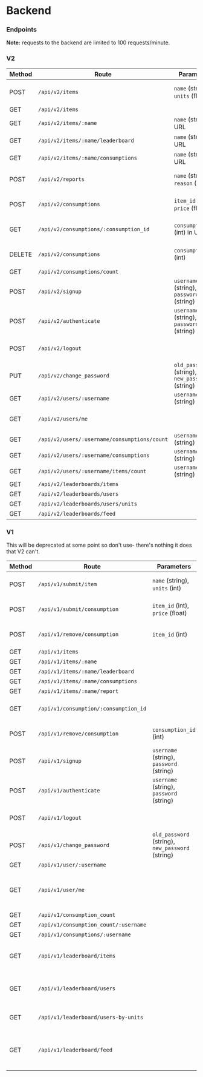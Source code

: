 # Backend

### Endpoints

**Note:** requests to the backend are limited to 100 requests/minute.

### V2

| Method | Route                                        | Parameters                                       | Notes                          |
| ------ | -------------------------------------------- | ------------------------------------------------ | ------------------------------ |
| POST   | `/api/v2/items`                              | `name` (string), `units` (float)                 | requires authentication cookie |
| GET    | `/api/v2/items`                              |                                                  |                                |
| GET    | `/api/v2/items/:name`                        | `name` (string) in URL                           |                                |
| GET    | `/api/v2/items/:name/leaderboard`            | `name` (string) in URL                           |                                |
| GET    | `/api/v2/items/:name/consumptions`           | `name` (string) in URL                           |                                |
| POST   | `/api/v2/reports`                            | `name` (string), `reason` (string)               | requires authentication cookie |
| POST   | `/api/v2/consumptions`                       | `item_id` (int), `price` (float)                 | requires authentication cookie |
| GET    | `/api/v2/consumptions/:consumption_id`       | `consumption_id` (int) in URL                    | requires authentication cookie |
| DELETE | `/api/v2/consumptions`                       | `consumption_id` (int)                           | requires authentication cookie |
| GET    | `/api/v2/consumptions/count`                 |                                                  |                                |
| POST   | `/api/v2/signup`                             | `username` (string), `password` (string)         |                                |
| POST   | `/api/v2/authenticate`                       | `username` (string), `password` (string)         | returns `HttpOnly` cookie      |
| POST   | `/api/v2/logout`                             |                                                  | clears authentication cookie   |
| PUT    | `/api/v2/change_password`                    | `old_password` (string), `new_password` (string) | requires authentication cookie |
| GET    | `/api/v2/users/:username`                    | `username` (string) in URL                       |                                |
| GET    | `/api/v2/users/me`                           |                                                  | requires authentication cookie |
| GET    | `/api/v2/users/:username/consumptions/count` | `username` (string) in URL                       |                                |
| GET    | `/api/v2/users/:username/consumptions`       | `username` (string) in URL                       |                                |
| GET    | `/api/v2/users/:username/items/count`        | `username` (string) in URL                       |                                |
| GET    | `/api/v2/leaderboards/items`                 |                                                  |                                |
| GET    | `/api/v2/leaderboards/users`                 |                                                  |                                |
| GET    | `/api/v2/leaderboards/users/units`           |                                                  |                                |
| GET    | `/api/v2/leaderboards/feed`                  |                                                  |                                |


### V1

This will be deprecated at some point so don't use- there's nothing it does that V2 can't.

| Method | Route                                 | Parameters                                       | Notes                                                  |
| ------ | ------------------------------------- | ------------------------------------------------ | ------------------------------------------------------ |
| POST   | `/api/v1/submit/item`                 | `name` (string), `units` (int)                   | requires authentication cookie                         |
| POST   | `/api/v1/submit/consumption`          | `item_id` (int), `price` (float)                 | requires authentication cookie                         |
| POST   | `/api/v1/remove/consumption`          | `item_id` (int)                                  | requires authentication cookie                         |
| GET    | `/api/v1/items`                       |                                                  |                                                        |
| GET    | `/api/v1/items/:name`                 |                                                  |                                                        |
| GET    | `/api/v1/items/:name/leaderboard`     |                                                  |                                                        |
| GET    | `/api/v1/items/:name/consumptions`    |                                                  |                                                        |
| GET    | `/api/v1/items/:name/report`          |                                                  |                                                        |
| GET    | `/api/v1/consumption/:consumption_id` |                                                  | requires authentication cookie                         |
| POST   | `/api/v1/remove/consumption`          | `consumption_id` (int)                           | requires authentication cookie                         |
| POST   | `/api/v1/signup`                      | `username` (string), `password` (string)         |                                                        |
| POST   | `/api/v1/authenticate`                | `username` (string), `password` (string)         | returns `HttpOnly` cookie                              |
| POST   | `/api/v1/logout`                      |                                                  | clears authentication cookie                           |
| POST   | `/api/v1/change_password`             | `old_password` (string), `new_password` (string) | requires authentication cookie                         |
| GET    | `/api/v1/user/:username`              |                                                  |                                                        |
| GET    | `/api/v1/user/me`                     |                                                  | requires authentication cookie, returns logged in user |
| GET    | `/api/v1/consumption_count`           |                                                  |                                                        |
| GET    | `/api/v1/consumption_count/:username` |                                                  |                                                        |
| GET    | `/api/v1/consumptions/:username`      |                                                  |                                                        |
| GET    | `/api/v1/leaderboard/items`           |                                                  | returns 50 rows, sorted by # of consumptions           |
| GET    | `/api/v1/leaderboard/users`           |                                                  | returns 50 rows, sorted by # of consumptions           |
| GET    | `/api/v1/leaderboard/users-by-units`  |                                                  | returns 50 rows, sorted by # of units                  |
| GET    | `/api/v1/leaderboard/feed`            |                                                  | returns 10 rows of consumptions, sorted by timestamp   |

